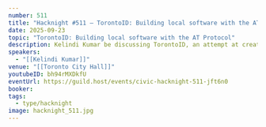 ```yaml
---
number: 511
title: "Hacknight #511 – TorontoID: Building local software with the AT Protocol"
date: 2025-09-23
topic: "TorontoID: Building local software with the AT Protocol"
description: Kelindi Kumar be discussing TorontoID, an attempt at creating a unified login and database for local software for the city of Toronto. He'll cover his learnings about what local software looks like and his experience working with the AT Protocol.
speakers:
  - "[[Kelindi Kumar]]"
venue: "[[Toronto City Hall]]"
youtubeID: bh94rMXDkfU
eventUrl: https://guild.host/events/civic-hacknight-511-jft6n0
booker:
tags:
  - type/hacknight
image: hacknight_511.jpg
---
```

